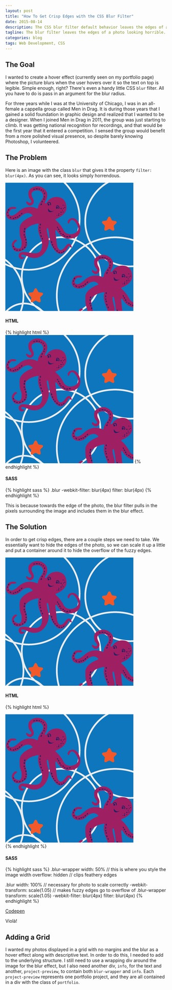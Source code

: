 ```yaml
---
layout: post
title: "How To Get Crisp Edges with the CSS Blur Filter"
date: 2015-08-14
description: The CSS blur filter default behavior leaves the edges of a photo looking horrible. But you can prevent that with a few simple lines of code.
tagline: The blur filter leaves the edges of a photo looking horrible. Here's how to prevent that.
categories: blog
tags: Web Development, CSS
---
```


## The Goal

I wanted to create a hover effect (currently seen on my portfolio page) where the picture blurs when the user hovers over it so the text on top is legible. Simple enough, right? There's even a handy little CSS `blur` filter. All you have to do is pass in an argument for the blur radius.

For three years while I was at the University of Chicago, I was in an all-female a cappella group called Men in Drag. It is during those years that I gained a solid foundation in graphic design and realized that I wanted to be a designer. When I joined Men in Drag in 2011, the group was just starting to climb. It was getting national recognition for recordings, and that would be the first year that it entered a competition. I sensed the group would benefit from a more polished visual presence, so despite barely knowing Photoshop, I volunteered.

## The Problem

Here is an image with the class `blur` that gives it the property `filter: blur(4px)`. As you can see, it looks simply horrendous.

<img class="blur" src="/img/notecards-cover.png">

#### HTML
{% highlight html %}
<img class="blur" src="/img/notecards-cover.png">
{% endhighlight %}

#### SASS
{% highlight sass %}
.blur
  -webkit-filter: blur(4px)
  filter: blur(4px)
{% endhighlight %}


This is because towards the edge of the photo, the blur filter pulls in the pixels surrounding the image and includes them in the blur effect. 

## The Solution

In order to get crisp edges, there are a couple steps we need to take. We essentially want to hide the edges of the photo, so we can scale it up a little and put a container around it to hide the overflow of the fuzzy edges. 

<div class="demonstration">
	<div class="blur-wrapper">
		<img class="blur-crisp" src="/img/notecards-cover.png">
	</div>
</div>

#### HTML
{% highlight html %}
<div class="blur-wrapper">
  <img class="blur" src="/img/notecards-cover.png">
</div>
{% endhighlight %}

#### SASS
{% highlight sass %}
.blur-wrapper
  width: 50%        // this is where you style the image width
  overflow: hidden  // clips feathery edges

.blur
  width: 100%  // necessary for photo to scale correctly
  -webkit-transform: scale(1.05) // makes fuzzy edges go to overflow of .blur-wrapper
  transform: scale(1.05)
  -webkit-filter: blur(4px)
  filter: blur(4px)
{% endhighlight %}

<a class="button" href="http://codepen.io/chloeam/pen/OVGZwg?editors=110" target="_blank">Codepen</a>

Viol&agrave;!

## Adding a Grid

I wanted my photos displayed in a grid with no margins and the blur as a hover effect along with descriptive text. In order to do this, I needed to add to the underlying structure. I still need to use a wrapping div around the image for the blur effect, but I also need another div, `info`, for the text and another, `project-preview`, to contain both `blur-wrapper` and `info`. Each `project-preview` represents one portfolio project, and they are all contained in a div with the class of `portfolio`. 